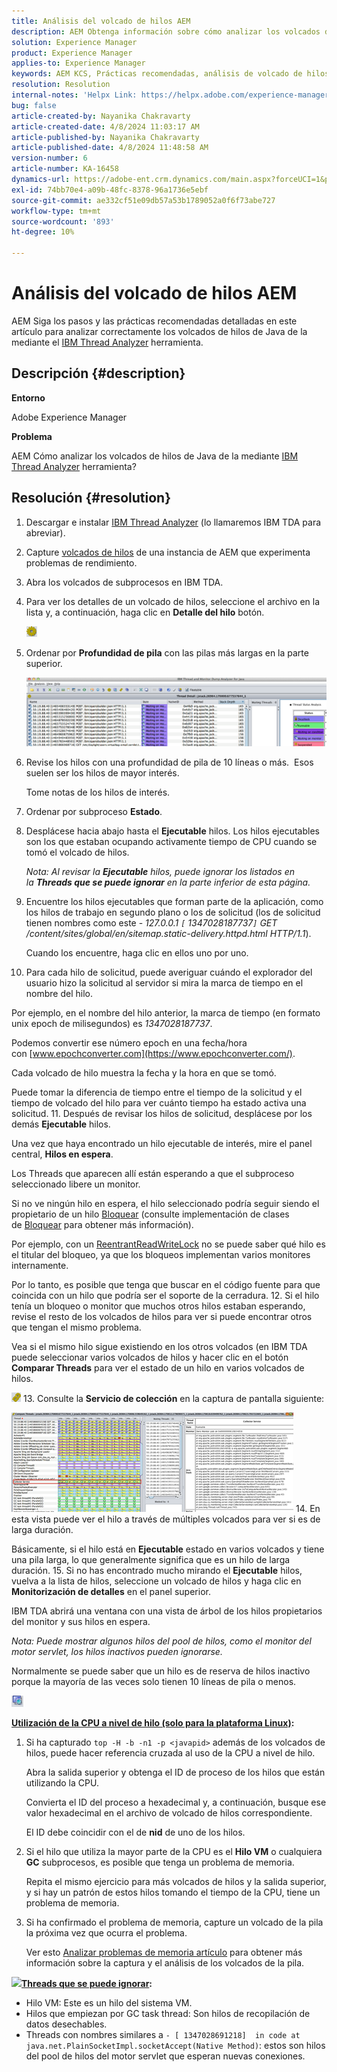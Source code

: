 ```yaml
---
title: Análisis del volcado de hilos AEM
description: AEM Obtenga información sobre cómo analizar los volcados de hilos de Java de la con la herramienta IBM Thread Analyzer.
solution: Experience Manager
product: Experience Manager
applies-to: Experience Manager
keywords: AEM KCS, Prácticas recomendadas, análisis de volcado de hilos de, Adobe Experience Manager, Java, Analizador de hilos de IBM
resolution: Resolution
internal-notes: 'Helpx Link: https://helpx.adobe.com/experience-manager/kb/thread-dump-analysis.html'
bug: false
article-created-by: Nayanika Chakravarty
article-created-date: 4/8/2024 11:03:17 AM
article-published-by: Nayanika Chakravarty
article-published-date: 4/8/2024 11:48:58 AM
version-number: 6
article-number: KA-16458
dynamics-url: https://adobe-ent.crm.dynamics.com/main.aspx?forceUCI=1&pagetype=entityrecord&etn=knowledgearticle&id=c333e096-97f5-ee11-a1fe-6045bd006295
exl-id: 74bb70e4-a09b-48fc-8378-96a1736e5ebf
source-git-commit: ae332cf51e09db57a53b1789052a0f6f73abe727
workflow-type: tm+mt
source-wordcount: '893'
ht-degree: 10%

---
```


# Análisis del volcado de hilos AEM


AEM Siga los pasos y las prácticas recomendadas detalladas en este artículo para analizar correctamente los volcados de hilos de Java de la mediante el [IBM Thread Analyzer](https://www.ibm.com/support/pages/ibm-thread-and-monitor-dump-analyzer-java-tmda) herramienta.

## Descripción {#description}


<b>Entorno</b>

Adobe Experience Manager

<b>Problema</b>

AEM Cómo analizar los volcados de hilos de Java de la mediante [IBM Thread Analyzer](https://www.ibm.com/support/pages/ibm-thread-and-monitor-dump-analyzer-java-tmda) herramienta?


## Resolución {#resolution}


1. Descargar e instalar [IBM Thread Analyzer](https://www.ibm.com/support/pages/ibm-thread-and-monitor-dump-analyzer-java-tmda) (lo llamaremos IBM TDA para abreviar).
2. Capture [volcados de hilos](https://helpx.adobe.com/experience-manager/kb/thread-dumps-collection-analysis.html) de una instancia de AEM que experimenta problemas de rendimiento.
3. Abra los volcados de subprocesos en IBM TDA.
4. Para ver los detalles de un volcado de hilos, seleccione el archivo en la lista y, a continuación, haga clic en <b>Detalle del hilo</b> botón.

   ![](assets/18a97935-9df5-ee11-a1fe-6045bd006295.png)
5. Ordenar por <b>Profundidad de pila</b> con las pilas más largas en la parte superior.

   ![](assets/f2bd2b85-9bf5-ee11-a1fe-6045bd006295.png)
6. Revise los hilos con una profundidad de pila de 10 líneas o más.  Esos suelen ser los hilos de mayor interés.

   Tome notas de los hilos de interés.
7. Ordenar por subproceso <b>Estado</b>.
8. Desplácese hacia abajo hasta el <b>Ejecutable</b> hilos. Los hilos ejecutables son los que estaban ocupando activamente tiempo de CPU cuando se tomó el volcado de hilos.

   *Nota: Al revisar la <b>Ejecutable</b> hilos, puede ignorar los listados en la <b>Threads que se puede ignorar</b> en la parte inferior de esta página.*


9. Encuentre los hilos ejecutables que forman parte de la aplicación, como los hilos de trabajo en segundo plano o los de solicitud (los de solicitud tienen nombres como este - *127.0.0.1 `[` 1347028187737`]`  GET /content/sites/global/en/sitemap.static-delivery.httpd.html HTTP/1.1*).

   Cuando los encuentre, haga clic en ellos uno por uno.
10. Para cada hilo de solicitud, puede averiguar cuándo el explorador del usuario hizo la solicitud al servidor si mira la marca de tiempo en el nombre del hilo.

   Por ejemplo, en el nombre del hilo anterior, la marca de tiempo (en formato unix epoch de milisegundos) es *1347028187737*.

   Podemos convertir ese número epoch en una fecha/hora con [www.epochconverter.com](https://www.epochconverter.com/).

   Cada volcado de hilo muestra la fecha y la hora en que se tomó.

   Puede tomar la diferencia de tiempo entre el tiempo de la solicitud y el tiempo de volcado del hilo para ver cuánto tiempo ha estado activa una solicitud.
11. Después de revisar los hilos de solicitud, desplácese por los demás <b>Ejecutable</b> hilos.

   Una vez que haya encontrado un hilo ejecutable de interés, mire el panel central, <b>Hilos en espera</b>.

   Los Threads que aparecen allí están esperando a que el subproceso seleccionado libere un monitor.

   Si no ve ningún hilo en espera, el hilo seleccionado podría seguir siendo el propietario de un hilo [Bloquear](https://docs.oracle.com/javase/1.5.0/docs/api/java/util/concurrent/locks/Lock.html) (consulte implementación de clases de [Bloquear](https://docs.oracle.com/javase/1.5.0/docs/api/java/util/concurrent/locks/Lock.html) para obtener más información).

   Por ejemplo, con un [ReentrantReadWriteLock](https://docs.oracle.com/javase/1.5.0/docs/api/java/util/concurrent/locks/ReentrantReadWriteLock.html) no se puede saber qué hilo es el titular del bloqueo, ya que los bloqueos implementan varios monitores internamente.

   Por lo tanto, es posible que tenga que buscar en el código fuente para que coincida con un hilo que podría ser el soporte de la cerradura.
12. Si el hilo tenía un bloqueo o monitor que muchos otros hilos estaban esperando, revise el resto de los volcados de hilos para ver si puede encontrar otros que tengan el mismo problema.

   Vea si el mismo hilo sigue existiendo en los otros volcados (en IBM TDA puede seleccionar varios volcados de hilos y hacer clic en el botón <b>Comparar Threads</b> para ver el estado de un hilo en varios volcados de hilos.

   ![](assets/e0d94248-9df5-ee11-a1fe-6045bd006295.png)
13. Consulte la <b>Servicio de colección</b> en la captura de pantalla siguiente:

   ![](assets/12b13798-9bf5-ee11-a1fe-6045bd006295.png)
14. En esta vista puede ver el hilo a través de múltiples volcados para ver si es de larga duración.

   Básicamente, si el hilo está en <b>Ejecutable</b> estado en varios volcados y tiene una pila larga, lo que generalmente significa que es un hilo de larga duración.
15. Si no has encontrado mucho mirando el <b>Ejecutable</b> hilos, vuelva a la lista de hilos, seleccione un volcado de hilos y haga clic en <b>Monitorización de detalles</b> en el panel superior.

   IBM TDA abrirá una ventana con una vista de árbol de los hilos propietarios del monitor y sus hilos en espera.

   *Nota: Puede mostrar algunos hilos del pool de hilos, como el monitor del motor servlet, los hilos inactivos pueden ignorarse.*

   Normalmente se puede saber que un hilo es de reserva de hilos inactivo porque la mayoría de las veces solo tienen 10 líneas de pila o menos.

   ![](assets/94bb3161-9df5-ee11-a1fe-6045bd006295.png)




<u><b>Utilización de la CPU a nivel de hilo (solo para la plataforma Linux)</b></u><b>:</b>

1. Si ha capturado `top -H -b -n1 -p <javapid>` además de los volcados de hilos, puede hacer referencia cruzada al uso de la CPU a nivel de hilo.

   Abra la salida superior y obtenga el ID de proceso de los hilos que están utilizando la CPU.

   Convierta el ID del proceso a hexadecimal y, a continuación, busque ese valor hexadecimal en el archivo de volcado de hilos correspondiente.

   El ID debe coincidir con el de <b>nid</b> de uno de los hilos.
2. Si el hilo que utiliza la mayor parte de la CPU es el <b>Hilo VM</b> o cualquiera <b>GC</b> subprocesos, es posible que tenga un problema de memoria.

   Repita el mismo ejercicio para más volcados de hilos y la salida superior, y si hay un patrón de estos hilos tomando el tiempo de la CPU, tiene un problema de memoria.
3. Si ha confirmado el problema de memoria, capture un volcado de la pila la próxima vez que ocurra el problema.

   Ver esto [Analizar problemas de memoria artículo](https://experienceleague.adobe.com/docs/experience-cloud-kcs/kbarticles/KA-17482.html?lang=en) para obtener más información sobre la captura y el análisis de los volcados de la pila.


![](https://helpx.adobe.com/libs/cq/ui/resources/0.gif)<b><u>Threads que se puede ignorar</u>:</b>

- Hilo VM: Este es un hilo del sistema VM.
- Hilos que empiezan por GC task thread: Son hilos de recopilación de datos desechables.
- Threads con nombres similares a `- [ 1347028691218]  in code at java.net.PlainSocketImpl.socketAccept(Native Method)`: estos son hilos del pool de hilos del motor servlet que esperan nuevas conexiones.
